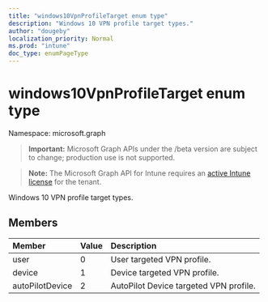 ```yaml
---
title: "windows10VpnProfileTarget enum type"
description: "Windows 10 VPN profile target types."
author: "dougeby"
localization_priority: Normal
ms.prod: "intune"
doc_type: enumPageType
---
```


# windows10VpnProfileTarget enum type

Namespace: microsoft.graph

> **Important:** Microsoft Graph APIs under the /beta version are subject to change; production use is not supported.

> **Note:** The Microsoft Graph API for Intune requires an [active Intune license](https://go.microsoft.com/fwlink/?linkid=839381) for the tenant.

Windows 10 VPN profile target types.

## Members
|Member|Value|Description|
|:---|:---|:---|
|user|0|User targeted VPN profile.|
|device|1|Device targeted VPN profile.|
|autoPilotDevice|2|AutoPilot Device targeted VPN profile.|




